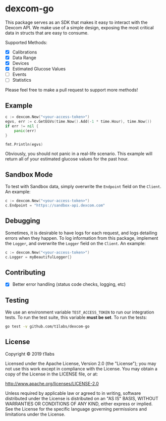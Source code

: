 # dexcom-go
This package serves as an SDK that makes it easy to interact with the Dexcom API. We make use of a simple design,
exposing the most critical data in structs that are easy to consume.

Supported Methods:
- [x] Calibrations
- [x] Data Range
- [x] Devices
- [x] Estimated Glucose Values
- [ ] Events
- [ ] Statistics

Please feel free to make a pull request to support more methods!

## Example
```go
c := dexcom.New("<your-access-token>")
egvs, err := c.GetEGVs(time.Now().Add(-1 * time.Hour), time.Now())
if err != nil {
	panic(err)
}

fmt.Println(egvs)
```

Obviously, you should not panic in a real-life scenario. This example will return all of your estimated glucose values
for the past hour.

## Sandbox Mode
To test with Sandbox data, simply overwrite the `Endpoint` field on the `Client`. An example:
```go
c := dexcom.New("<your-access-token>")
c.Endpoint = "https://sandbox-api.dexcom.com"
```

## Debugging
Sometimes, it is desirable to have logs for each request, and logs detailing errors when they happen. To log information
from this package, implement the `Logger`, and overwrite the `Logger` field on the `Client`. An example:
```go
c := dexcom.New("<your-access-token>")
c.Logger = myBeautifulLogger{}
```

## Contributing
- [x] Better error handling (status code checks, logging, etc)

## Testing
We use an environment variable `TEST_ACCESS_TOKEN` to run our integration tests. To run the test suite, this variable 
**must be set**. To run the tests:
```sh
go test -v github.com/t1labs/dexcom-go
```

## License

Copyright © 2019 t1labs

Licensed under the Apache License, Version 2.0 (the "License"); you may not use this work except in compliance with the License. You may obtain a copy of the License in the LICENSE file, or at:

http://www.apache.org/licenses/LICENSE-2.0

Unless required by applicable law or agreed to in writing, software distributed under the License is distributed on an "AS IS" BASIS, WITHOUT WARRANTIES OR CONDITIONS OF ANY KIND, either express or implied. See the License for the specific language governing permissions and limitations under the License.